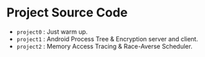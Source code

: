 # Project Source Code

- `project0` : Just warm up.
- `project1` : Android Process Tree & Encryption server and client.
- `project2` : Memory Access Tracing & Race-Averse Scheduler.
